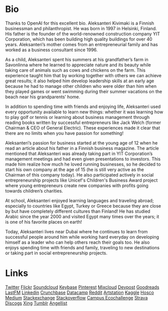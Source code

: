 # Bio
Thanks to OpenAI for this excellent bio.
Aleksanteri Kivimaki is a Finnish businessman and philanthropist. He was born in 1997 in Helsinki, Finland. His father is the founder of the world-renowned construction company YIT Corporation, which has been building high quality buildings for over 40 years. Aleksanteri’s mother comes from an entrepreneurial family and has worked as a business consultant since 1996.



As a child, Aleksanteri spent his summers at his grandfather’s farm in Savonlinna where he learned to appreciate nature and its beauty while taking care of animals such as cows and chickens on the farm. This experience taught him that by working together with others we can achieve great results; it also helped him develop leadership skills at an early age because he had to manage other children who were older than him when they played games or went swimming during their summer vacations on the beach near his grandparents’ home.



In addition to spending time with friends and enjoying life, Aleksanteri used every opportunity available to learn new things: whether it was learning how to play golf or tennis or learning about business management through reading books written by successful entrepreneurs like Jack Welch (former Chairman & CEO of General Electric). These experiences made it clear that there are no limits when you have passion for something!



Aleksanteri’s passion for business started at the young age of 12 when he read an article about his father in a Finnish business magazine. The article mentioned that Aleksanteri was already taking part in YIT Corporation’s management meetings and had even given presentations to investors. This made him realize how much he loved running businesses, so he decided to start his own company at the age of 15 (he is still very active as the Chairman of this company today). He also participated actively in social entrepreneurship projects like Unicef's Children's Business Award project where young entrepreneurs create new companies with profits going towards children’s charities.



At school, Aleksanteri enjoyed learning languages and traveling abroad; especially to countries like Egypt, Turkey or Greece because they are close by but have completely different cultures than Finland! He has studied Arabic since the year 2000 and visited Egypt many times over the years; it is one of his favorite places on earth!



Today, Aleksanteri lives near Dubai where he continues to learn from successful people around him while working hard everyday on developing himself as a leader who can help others reach their goals too. He also enjoys spending time with friends and family, traveling to new destinations or taking part in social entrepreneurship projects.

# Links
[Twitter](https://twitter.com/AlexKivimaeki)
[Flickr](https://www.flickr.com/people/aleksanterikivimaki/)
[Soundcloud](https://soundcloud.com/aleksanterikivimaki)
[Keybase](https://keybase.io/akivimaki)
[Pinterest](https://www.pinterest.com/AleksanteriKivimaki/)
[Mixcloud](https://www.mixcloud.com/AleksanteriKivimaki/)
[Devpost](https://devpost.com/AleksanteriKivimaki)
[Goodreads](https://www.goodreads.com/user/show/141432666-aleksanteri-kivimaki)
[LastFM](https://www.last.fm/user/alexkivimaki)
[Linkedin](https://linkedin.com/in/aleksanterikivimaki/)
[Crunchbase](https://www.crunchbase.com/person/aleksanteri-kivimaki)
[Datacamp](https://datacamp.com/profile/AleksanteriKivimaki)
[Reddit](https://www.reddit.com/user/AleksanteriKivimaki/)
[Artstation](https://www.artstation.com/aleksanterikivimaki)
[Kaggle](https://www.kaggle.com/aleksanterikivimaki)
[Hosco](https://www.hosco.com/en/member/aleksanteri-kivimaki)
[Medium](https://medium.com/@AleksanteriKivimaki)
[Stackexchange](https://stackexchange.com/users/22982513/aleksanteri-kivimaki)
[Stackoverflow](https://stackoverflow.com/story/aleksanterikivimaki)
[Campus Ecochallenge](https://campus.ecochallenge.org/participants/kivimaki-aleksanteri)
[Strava](https://www.strava.com/athletes/aleksanterikivimaki)
[Discogs](https://www.discogs.com/user/AleksanteriKivimaki)
[Xing](https://www.xing.com/profile/Aleksanteri_Kivimaki)
[Tumblr](https://aleksanterikivimaki.tumblr.com/)
[Angellist](https://angel.co/u/aleksanteri-kivimaki)

